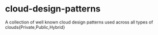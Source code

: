 # cloud-design-patterns
A collection of well known cloud design patterns used across all types of clouds{Private,Public,Hybrid}
